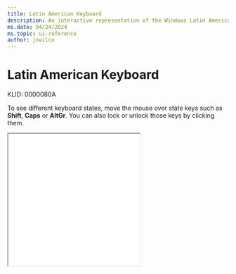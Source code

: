 ```yaml
---
title: Latin American Keyboard
description: An interactive representation of the Windows Latin American keyboard. To see different keyboard states, click or move the mouse over the state keys.
ms.date: 04/24/2024
ms.topic: ui-reference
author: jowilco
---
```


# Latin American Keyboard

KLID: 0000080A

To see different keyboard states, move the mouse over state keys such as **Shift**, **Caps** or **AltGr**. You can also lock or unlock those keys by clicking them.

<iframe src="kbdla.html" height="300"></iframe>
